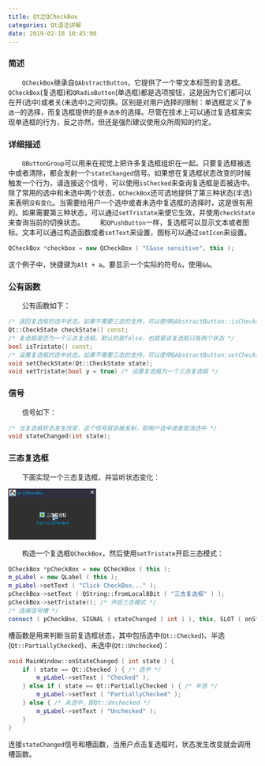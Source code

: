```yaml
---
title: Qt之QCheckBox
categories: Qt语法详解
date: 2019-02-18 10:45:00
---
```

### 简述

&emsp;&emsp;`QCheckBox`继承自`QAbstractButton`，它提供了一个带文本标签的复选框。`QCheckBox`(复选框)和`QRadioButton`(单选框)都是选项按钮，这是因为它们都可以在开(选中)或者关(未选中)之间切换。区别是对用户选择的限制：单选框定义了`多选一`的选择，而复选框提供的是`多选多`的选择。尽管在技术上可以通过复选框来实现单选框的行为，反之亦然，但还是强烈建议使用众所周知的约定。<!--more-->

### 详细描述

&emsp;&emsp;`QButtonGroup`可以用来在视觉上把许多复选框组织在一起。只要复选框被选中或者清除，都会发射一个`stateChanged`信号。如果想在复选框状态改变的时候触发一个行为，请连接这个信号，可以使用`isChecked`来查询复选框是否被选中。除了常用的选中和未选中两个状态，`QCheckBox`还可选地提供了第三种状态(半选)来表明`没有变化`。当需要给用户一个选中或者未选中复选框的选择时，这是很有用的。如果需要第三种状态，可以通过`setTristate`来使它生效，并使用`checkState`来查询当前的切换状态。
&emsp;&emsp;和`QPushButton`一样，复选框可以显示文本或者图标。文本可以通过构造函数或者`setText`来设置，图标可以通过`setIcon`来设置。

``` cpp
QCheckBox *checkbox = new QCheckBox ( "C&ase sensitive", this );
```

这个例子中，快捷键为`Alt + a`。要显示一个实际的符号`&`，使用`&&`。

### 公有函数

&emsp;&emsp;公有函数如下：

``` cpp
/* 返回复选框的选中状态。如果不需要三态的支持，可以使用QAbstractButton::isChecked，它返回一个布尔值 */
Qt::CheckState checkState() const;
/* 复选框是否为一个三态复选框。默认的是false，也就是说复选框只有两个状态 */
bool isTristate() const;
/* 设置复选框的选中状态。如果不需要三态的支持，可以使用QAbstractButton:setChecked，它接受一个布尔值 */
void setCheckState(Qt::CheckState state);
void setTristate(bool y = true) /* 设置复选框为一个三态复选框 */
```

### 信号

&emsp;&emsp;信号如下：

``` cpp
/* 当复选框状态发生改变，这个信号就会被发射，即用户选中或者取消选中 */
void stateChanged(int state);
```

### 三态复选框

&emsp;&emsp;下面实现一个三态复选框，并监听状态变化：

<img src="./Qt之QCheckBox/1.png" height="103" width="178">

&emsp;&emsp;构造一个复选框`QCheckBox`，然后使用`setTristate`开启三态模式：

``` cpp
QCheckBox *pCheckBox = new QCheckBox ( this );
m_pLabel = new QLabel ( this );
m_pLabel->setText ( "Click CheckBox..." );
pCheckBox->setText ( QString::fromLocal8Bit ( "三态复选框" ) );
pCheckBox->setTristate(); /* 开启三态模式 */
/* 连接信号槽 */
connect ( pCheckBox, SIGNAL ( stateChanged ( int ) ), this, SLOT ( onStateChanged ( int ) ) );
```

槽函数是用来判断当前复选框状态，其中包括选中(`Qt::Checked`)、半选(`Qt::PartiallyChecked`)、未选中(`Qt::Unchecked`)：

``` cpp
void MainWindow::onStateChanged ( int state ) {
    if ( state == Qt::Checked ) { /* 选中 */
        m_pLabel->setText ( "Checked" );
    } else if ( state == Qt::PartiallyChecked ) { /* 半选 */
        m_pLabel->setText ( "PartiallyChecked" );
    } else { /* 未选中，即Qt::Unchecked */
        m_pLabel->setText ( "Unchecked" );
    }
}
```

连接`stateChanged`信号和槽函数，当用户点击复选框时，状态发生改变就会调用槽函数。